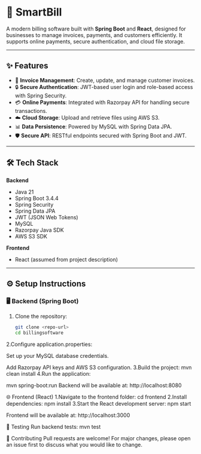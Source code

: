 # 🚀 SmartBill

A modern billing software built with **Spring Boot** and **React**, designed for businesses to manage invoices, payments, and customers efficiently. It supports online payments, secure authentication, and cloud file storage.

---

## ✨ Features

- 📄 **Invoice Management**: Create, update, and manage customer invoices.
- 🔒 **Secure Authentication**: JWT-based user login and role-based access with Spring Security.
- 💳 **Online Payments**: Integrated with Razorpay API for handling secure transactions.
- ☁️ **Cloud Storage**: Upload and retrieve files using AWS S3.
- 📊 **Data Persistence**: Powered by MySQL with Spring Data JPA.
- 🛡️ **Secure API**: RESTful endpoints secured with Spring Boot and JWT.

---

## 🛠 Tech Stack

**Backend**  
- Java 21
- Spring Boot 3.4.4
- Spring Security
- Spring Data JPA
- JWT (JSON Web Tokens)
- MySQL
- Razorpay Java SDK
- AWS S3 SDK

**Frontend**  
- React (assumed from project description)

---

## ⚙️ Setup Instructions

### 🖥 Backend (Spring Boot)
1. Clone the repository:
   ```bash
   git clone <repo-url>
   cd billingsoftware
2.Configure application.properties:

Set up your MySQL database credentials.

Add Razorpay API keys and AWS S3 configuration.
3.Build the project:
mvn clean install
4.Run the application:

mvn spring-boot:run
Backend will be available at:
http://localhost:8080

🌐 Frontend (React)
1.Navigate to the frontend folder:
cd frontend
2.Install dependencies:
npm install
3.Start the React development server:
npm start

Frontend will be available at:
http://localhost:3000

🧪 Testing
Run backend tests:
mvn test

🤝 Contributing
Pull requests are welcome! For major changes, please open an issue first to discuss what you would like to change.
